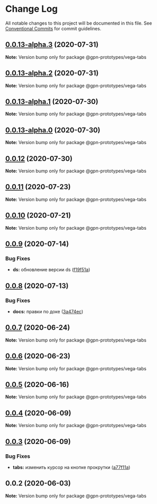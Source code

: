 # Change Log

All notable changes to this project will be documented in this file.
See [Conventional Commits](https://conventionalcommits.org) for commit guidelines.

## [0.0.13-alpha.3](https://github.com/gpn-prototypes/vega-ui/compare/@gpn-prototypes/vega-tabs@0.0.12...@gpn-prototypes/vega-tabs@0.0.13-alpha.3) (2020-07-31)

**Note:** Version bump only for package @gpn-prototypes/vega-tabs





## [0.0.13-alpha.2](https://github.com/gpn-prototypes/vega-ui/compare/@gpn-prototypes/vega-tabs@0.0.12...@gpn-prototypes/vega-tabs@0.0.13-alpha.2) (2020-07-31)

**Note:** Version bump only for package @gpn-prototypes/vega-tabs





## [0.0.13-alpha.1](https://github.com/gpn-prototypes/vega-ui/compare/@gpn-prototypes/vega-tabs@0.0.12...@gpn-prototypes/vega-tabs@0.0.13-alpha.1) (2020-07-30)

**Note:** Version bump only for package @gpn-prototypes/vega-tabs





## [0.0.13-alpha.0](https://github.com/gpn-prototypes/vega-ui/compare/@gpn-prototypes/vega-tabs@0.0.12...@gpn-prototypes/vega-tabs@0.0.13-alpha.0) (2020-07-30)

**Note:** Version bump only for package @gpn-prototypes/vega-tabs





## [0.0.12](https://github.com/gpn-prototypes/vega-ui/compare/@gpn-prototypes/vega-tabs@0.0.11...@gpn-prototypes/vega-tabs@0.0.12) (2020-07-30)

**Note:** Version bump only for package @gpn-prototypes/vega-tabs





## [0.0.11](https://github.com/gpn-prototypes/vega-ui/compare/@gpn-prototypes/vega-tabs@0.0.10...@gpn-prototypes/vega-tabs@0.0.11) (2020-07-23)

**Note:** Version bump only for package @gpn-prototypes/vega-tabs





## [0.0.10](https://github.com/gpn-prototypes/vega-ui/compare/@gpn-prototypes/vega-tabs@0.0.9...@gpn-prototypes/vega-tabs@0.0.10) (2020-07-21)

**Note:** Version bump only for package @gpn-prototypes/vega-tabs





## [0.0.9](https://github.com/gpn-prototypes/vega-ui/compare/@gpn-prototypes/vega-tabs@0.0.8...@gpn-prototypes/vega-tabs@0.0.9) (2020-07-14)


### Bug Fixes

* **ds:** обновление версии ds ([f19f51a](https://github.com/gpn-prototypes/vega-ui/commit/f19f51aff73451b65679824b01215774ddeff151))





## [0.0.8](https://github.com/gpn-prototypes/vega-ui/compare/@gpn-prototypes/vega-tabs@0.0.7...@gpn-prototypes/vega-tabs@0.0.8) (2020-07-13)


### Bug Fixes

* **docs:** правки по доке ([3a474ec](https://github.com/gpn-prototypes/vega-ui/commit/3a474ecd3f1c5ecf3c8c86f7338a2775662db8a2))





## [0.0.7](https://github.com/gpn-prototypes/vega-ui/compare/@gpn-prototypes/vega-tabs@0.0.6...@gpn-prototypes/vega-tabs@0.0.7) (2020-06-24)

**Note:** Version bump only for package @gpn-prototypes/vega-tabs





## [0.0.6](https://github.com/gpn-prototypes/vega-ui/compare/@gpn-prototypes/vega-tabs@0.0.5...@gpn-prototypes/vega-tabs@0.0.6) (2020-06-23)

**Note:** Version bump only for package @gpn-prototypes/vega-tabs





## [0.0.5](https://github.com/gpn-prototypes/vega-ui/compare/@gpn-prototypes/vega-tabs@0.0.4...@gpn-prototypes/vega-tabs@0.0.5) (2020-06-16)

**Note:** Version bump only for package @gpn-prototypes/vega-tabs





## [0.0.4](https://github.com/gpn-prototypes/vega-ui/compare/@gpn-prototypes/vega-tabs@0.0.3...@gpn-prototypes/vega-tabs@0.0.4) (2020-06-09)

**Note:** Version bump only for package @gpn-prototypes/vega-tabs





## [0.0.3](https://github.com/gpn-prototypes/vega-ui/compare/@gpn-prototypes/vega-tabs@0.0.2...@gpn-prototypes/vega-tabs@0.0.3) (2020-06-09)


### Bug Fixes

* **tabs:** изменить курсор на кнопке прокрутки ([a77f11a](https://github.com/gpn-prototypes/vega-ui/commit/a77f11a87f27360c11b390d716bf9284723eac6e))





## 0.0.2 (2020-06-03)

**Note:** Version bump only for package @gpn-prototypes/vega-tabs
